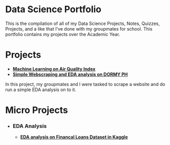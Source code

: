 # **Data Science Portfolio**

This is the compilation of all of my Data Science Projects, Notes, Quizzes, Projects, and a like that I've done with my groupmates for school. This portfolio contains my projects over the Academic Year.

# Projects
- **[Machine Learning on Air Quality Index](https://colab.research.google.com/drive/15TonGAE1HCXcuNefZQ777I2C7ULErjAw?usp=sharing)**
- **[Simple Webscraping and EDA analysis on DORMY PH](https://colab.research.google.com/drive/1QJ_lUjLcv4V6hojv1kQjaa7VhFZkUxGM)**

In this project, my groupmates and I were tasked to scrape a website and do run a simple EDA analysis on to it. 

# Micro Projects
- ### EDA Analysis
    - **[EDA analysis on Financal Loans Dataset in Kaggle](https://colab.research.google.com/drive/1r22HfRVh4HxZAJQlzqPPk0BjlY1hQ0Fr?usp=sharing)**

